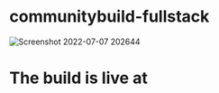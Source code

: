 # communitybuild-fullstack

![Screenshot 2022-07-07 202644](https://user-images.githubusercontent.com/62851444/177818811-2bb5f7b5-ddc4-4698-9637-1a765b51a8b0.png)


<h1>The build is live at<h1/> <a target="_blank" href="https://slackback-3e0b2.web.app/"/>
